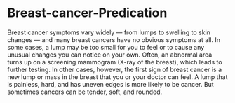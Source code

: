 # Breast-cancer-Predication
Breast cancer symptoms vary widely — from lumps to swelling to skin changes — and many breast cancers have no obvious symptoms at all.  In some cases, a lump may be too small for you to feel or to cause any unusual changes you can notice on your own. Often, an abnormal area turns up on a screening mammogram (X-ray of the breast), which leads to further testing.  In other cases, however, the first sign of breast cancer is a new lump or mass in the breast that you or your doctor can feel. A lump that is painless, hard, and has uneven edges is more likely to be cancer. But sometimes cancers can be tender, soft, and rounded. 
